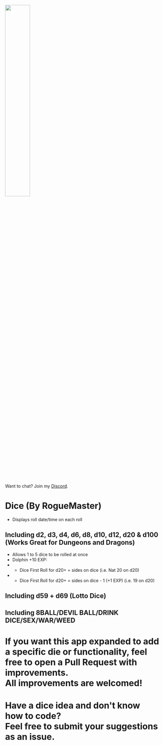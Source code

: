 <a href='https://www.patreon.com/RogueMaster/membership'><img src="https://rogue-master.net/img/rmlogo.png" width="40%"></a><br>
Want to chat? Join my <a href='https://discord.gg/gF2bBUzAFe' target="_blank">Discord</a>.

# Dice (By RogueMaster)
- Displays roll date/time on each roll
## Including d2, d3, d4, d6, d8, d10, d12, d20 & d100 (Works Great for Dungeons and Dragons)
- Allows 1 to 5 dice to be rolled at once
- Dolphin +10 EXP:
- - Dice First Roll for d20+ = sides on dice (i.e. Nat 20 on d20)
- - Dice First Roll for d20+ = sides on dice - 1 (+1 EXP) (i.e. 19 on d20)
## Including d59 + d69 (Lotto Dice)
## Including 8BALL/DEVIL BALL/DRINK DICE/SEX/WAR/WEED

# If you want this app expanded to add a specific die or functionality, feel free to open a Pull Request with improvements. <br>All improvements are welcomed!

# Have a dice idea and don't know how to code?<br>Feel free to submit your suggestions as an issue.
